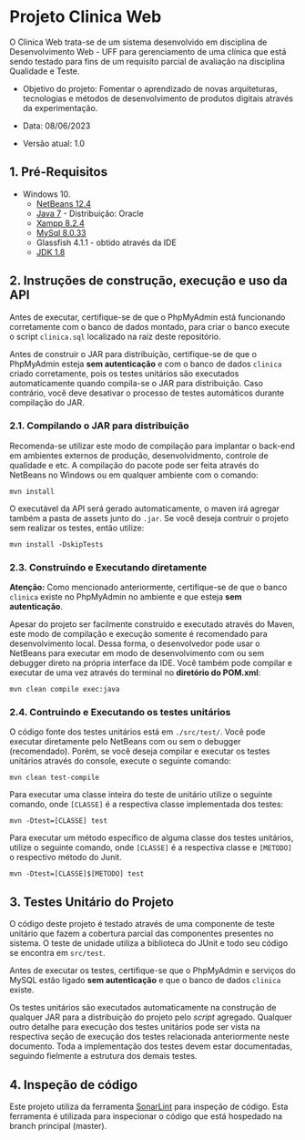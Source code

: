 # Projeto Clinica Web <!-- omit in toc -->

O Clinica Web trata-se de um sistema desenvolvido em disciplina de Desenvolvimento Web - UFF para gerenciamento de uma clínica que está sendo testado para fins de um requisito parcial de avaliação na disciplina Qualidade e Teste. 

* Objetivo do projeto:
  Fomentar o aprendizado de novas arquiteturas, tecnologias e métodos de desenvolvimento de produtos digitais através da experimentação.

* Data: 08/06/2023
* Versão atual: 1.0 

## 1. Pré-Requisitos

* Windows 10.
  * [NetBeans 12.4](https://netbeans.apache.org/download/nb124/nb124.html)
  * [Java 7](https://www.oracle.com/br/java/technologies/javase/javase7-archive-downloads.html) - Distribuição: Oracle
  * [Xampp 8.2.4](https://www.apachefriends.org/pt_br/download.html)
  * [MySql 8.0.33](https://dev.mysql.com/downloads/mysql/)
  * Glassfish 4.1.1 - obtido através da IDE
  * [JDK 1.8](https://www.oracle.com/java/technologies/javase/javase8u211-later-archive-downloads.html)

## 2. Instruções de construção, execução e uso da API

Antes de executar, certifique-se de que o PhpMyAdmin está funcionando corretamente com o banco de dados montado, para criar o banco execute o script `clinica.sql` localizado na raíz deste repositório.

Antes de construir o JAR para distribuição, certifique-se de que o PhpMyAdmin esteja **sem autenticação** e com o banco de dados `clinica` criado corretamente, pois os testes unitários são executados automaticamente quando compila-se o JAR para distribuição. Caso contrário, você deve desativar o processo de testes automáticos durante compilação do JAR.

### 2.1. Compilando o JAR para distribuição

Recomenda-se utilizar este modo de compilação para implantar o back-end em ambientes externos de produção, desenvolvidmento, controle de qualidade e etc. A compilação do pacote pode ser feita através do NetBeans no Windows ou em qualquer ambiente com o comando:

```
mvn install
```

O executável da API será gerado automaticamente, o maven irá agregar também a pasta de assets junto do `.jar`. Se você deseja contruir o projeto sem realizar os testes, então utilize:

```
mvn install -DskipTests
```


### 2.3. Construindo e Executando diretamente

**Atenção:** Como mencionado anteriormente, certifique-se de que o banco `clinica` existe no PhpMyAdmin no ambiente e que esteja **sem autenticação**. 

Apesar do projeto ser facilmente construído e executado através do Maven, este modo de compilação e execução somente é recomendado para desenvolvimento local. Dessa forma, o desenvolvedor pode usar o NetBeans para executar em modo de desenvolvimento com ou sem debugger direto na própria interface da IDE. Você também pode compilar e executar de uma vez através do terminal no **diretório do POM.xml**:

```
mvn clean compile exec:java
```

### 2.4. Contruindo e Executando os testes unitários

O código fonte dos testes unitários está em `./src/test/`. Você pode executar diretamente pelo NetBeans com ou sem o debugger (recomendado). Porém, se você deseja compilar e executar os testes unitários através do console, execute o seguinte comando:

```
mvn clean test-compile
```

Para executar uma classe inteira do teste de unitário utilize o seguinte comando, onde `[CLASSE]` é a respectiva classe implementada dos testes:

```
mvn -Dtest=[CLASSE] test
```

Para executar um método específico de alguma classe dos testes unitários, utilize o seguinte comando, onde `[CLASSE]` é a respectiva classe e `[METODO]` o respectivo método do Junit.

```
mvn -Dtest=[CLASSE]$[METODO] test
```

## 3. Testes Unitário do Projeto

O código deste projeto é testado através de uma componente de teste unitário que fazem a cobertura parcial das componentes presentes no sistema. O teste de unidade utiliza a biblioteca do JUnit e todo seu código se encontra em `src/test`. 

Antes de executar os testes, certifique-se que o PhpMyAdmin e serviços do MySQL estão ligado **sem autenticação** e que o banco de dados `clinica` existe.

Os testes unitários são executados automaticamente na construção de qualquer JAR para a distribuição do projeto pelo *script* agregado. Qualquer outro detalhe para execução dos testes unitários pode ser vista na respectiva seção de execução dos testes relacionada anteriormente neste documento. Toda a implementação dos testes devem estar documentadas, seguindo fielmente a estrutura dos demais testes. 

## 4. Inspeção de código

Este projeto utiliza da ferramenta [SonarLint](https://www.sonarsource.com/products/sonarlint/?gads_campaign=SL-Class01-Brand&gads_ad_group=SonarLint&gads_keyword=sonarlint&gclid=Cj0KCQjwy9-kBhCHARIsAHpBjHh9O1p1KY3_286b9Nb4sB5o1GA_7LEy-ACkEiPcFblG-RP4LmKrCe8aAu2QEALw_wcB) para inspeção de código. Esta ferramenta é utilizada para inspecionar o código que está hospedado na branch principal (master). 




